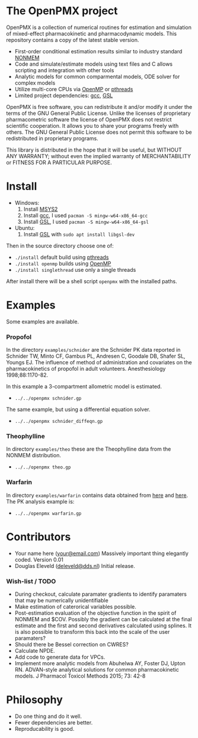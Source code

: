 # The OpenPMX project

OpenPMX is a collection of numerical routines for estimation and simulation of mixed-effect pharmacokinetic and pharmacodynamic models.
This repository contains a copy of the latest stable version.

- First-order conditional estimation results similar to industry standard [NONMEM](https://www.iconplc.com/solutions/technologies/nonmem)
- Code and simulate/estimate models using text files and C allows scripting and integration with other tools
- Analytic models for common comparmental models, ODE solver for complex models
- Utilize multi-core CPUs via [OpenMP](https://www.openmp.org/) or [pthreads](https://man7.org/linux/man-pages/man7/pthreads.7.html)
- Limited project dependencies: [gcc](https://gcc.gnu.org/), [GSL](https://www.gnu.org/software/gsl/)

OpenPMX is free software, you can redistribute it and/or modify it under the terms of the GNU General Public License.
Unlike the licenses of proprietary pharmacometric software the license of OpenPMX does not restrict scientific cooperation. It allows you to share your programs freely with others.
The GNU General Public License does not permit this software to be redistributed in proprietary programs.

This library is distributed in the hope that it will be useful, but WITHOUT ANY WARRANTY; without even the implied warranty of MERCHANTABILITY or FITNESS FOR A PARTICULAR PURPOSE.

# Install
* Windows:
	1. Install [MSYS2](https://www.msys2.org/)
	2. Install [gcc](https://gcc.gnu.org), I used `pacman -S mingw-w64-x86_64-gcc`
	3. Install [GSL](https://www.gnu.org/software/gsl/), I used `pacman -S mingw-w64-x86_64-gsl`
* Ubuntu:
	1.  Install [GSL](https://www.gnu.org/software/gsl/) with `sudo apt install libgsl-dev`

Then in the source directory choose one of:
 * `./install` default build using [pthreads](https://man7.org/linux/man-pages/man7/pthreads.7.html)
 * `./install openmp` builds using [OpenMP](https://www.openmp.org/)
 * `./install singlethread` use only a single threads

After install there will be a shell script `openpmx` with the installed paths.

# Examples
Some examples are available.

### Propofol
In the directory `examples/schnider` are the Schnider PK data reported in Schnider TW, Minto CF, Gambus PL,
Andresen C, Goodale DB, Shafer SL, Youngs EJ. The influence of method of
administration and covariates on the pharmacokinetics of propofol in adult
volunteers. Anesthesiology 1998;88:1170-82. 

In this example a 3-compartment allometric model is estimated.
- `../../openpmx schnider.gp`

The same example, but using a differential equation solver.
- `../../openpmx schnider_diffeqn.gp`

### Theophylline
In directory `examples/theo` these are the Theophylline data from the NONMEM distribution.
- `../../openpmx theo.gp`

### Warfarin
In directory `examples/warfarin` contains data obtained from [here](http://clinpharmacol.fmhs.auckland.ac.nz/docs/warfarin.csv) and [here](https://www.google.com/url?sa=t&source=web&rct=j&opi=89978449&url=https://holford.fmhs.auckland.ac.nz/docs/pkpd-workshop-nonmem7.pdf).
The PK analysis example is:
- `../../openpmx warfarin.gp`

# Contributors
- Your name here (your@email.com) Massively important thing elegantly coded.
Version 0.01
- Douglas Eleveld (deleveld@dds.nl) Initial release. 

### Wish-list / TODO
- During checkout, calculate paramater gradients to identify paramaters that may be numerically unidentifiable
- Make estimation of caterorical variables possible.
- Post-estimation evaluation of the objective function in the spirit of NONMEM and $COV. Possibly the gradient can be calculated at the final estimate and the first and second derivatives calculated using splines. It is also possible to transform this back into the scale of the user paramaters?
- Should there be Bessel correction on CWRES?
- Calculate NPDE.
- Add code to generate data for VPCs.
- Implement more analytic models from Abuhelwa AY, Foster DJ, Upton RN. ADVAN-style analytical solutions for common pharmacokinetic models. J Pharmacol Toxicol Methods 2015; 73: 42-8

# Philosophy
- Do one thing and do it well.
- Fewer dependencies are better.
- Reproducability is good.

